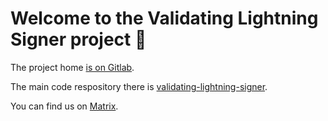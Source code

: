 # Welcome to the Validating Lightning Signer project 🙂

The project home [is on Gitlab](https://gitlab.com/lightning-signer/docs/-/blob/master/README.md).  

The main code respository there is [validating-lightning-signer](https://gitlab.com/lightning-signer/validating-lightning-signer).

You can find us on [Matrix](https://matrix.to/#/#vls:matrix.org).
